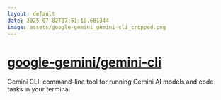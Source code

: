 ```yaml
---
layout: default
date: 2025-07-02T07:51:16.681344
image: assets/google-gemini_gemini-cli_cropped.png
---
```


# [google-gemini/gemini-cli](https://github.com/google-gemini/gemini-cli)

Gemini CLI: command-line tool for running Gemini AI models and code tasks in your terminal
